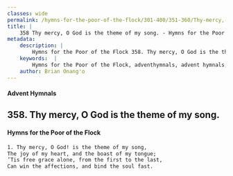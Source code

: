 ```yaml
---
classes: wide
permalink: /hymns-for-the-poor-of-the-flock/301-400/351-360/Thy-mercy,-O-God-is-the-theme-of-my-song/
title: |
    358 Thy mercy, O God is the theme of my song. - Hymns for the Poor of the Flock
metadata:
    description: |
        Hymns for the Poor of the Flock 358. Thy mercy, O God is the theme of my song.. Thy mercy, O God! is the theme of my song,  The joy of my heart, and the boast of my tongue;  ’Tis free grace alone, from the first to the last,  Can win the affections, and bind the soul fast. 
    keywords:  |
        Hymns for the Poor of the Flock, adventhymnals, advent hymnals, Thy mercy, O God is the theme of my song., Thy mercy, O God! is the theme of my song, , 
    author: Brian Onang'o
---
```


#### Advent Hymnals
## 358. Thy mercy, O God is the theme of my song.
####  Hymns for the Poor of the Flock

```txt
1. Thy mercy, O God! is the theme of my song, 
The joy of my heart, and the boast of my tongue; 
’Tis free grace alone, from the first to the last, 
Can win the affections, and bind the soul fast.
```